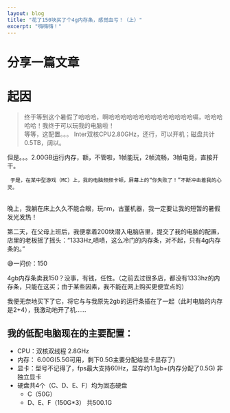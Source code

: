 ```yaml
---
layout: blog
title: "花了150块买了个4g内存条，感觉血亏！（上）"
excerpt: "嗨嗨嗨！"
---
```

# 分享一篇文章
# 起因

> 终于等到这个暑假了哈哈哈，啊哈哈哈哈哈哈哈哈哈哈哈哈哈哈嗝，哈哈哈哈哈！我终于可以玩我的电脑啦！<br>
等等，这配置。。。
Inter双核CPU2.80GHz，还行，可以开机；磁盘共计0.5TB，阔以。


但是。。。2.00GB运行内存，额，不管啦，1帧能玩，2帧流畅，3帧电竞，直接开干。

     于是，在某中型游戏（MC）上，我的电脑频频卡顿，屏幕上的“你失败了！”不断冲击着我的心灵。
<br>     晚上，我躺在床上久久不能合眼，玩nm，古董机器，我一定要让我的短暂的暑假发光发热！

第二天，在父母上班后，我便拿着200块潜入电脑店里，提交了我的电脑的配置，店里的老板摇了摇头：“1333Hz,啧啧，这么冷门的内存条，对不起，只有4g内存条的。”

😅一问价：150

4gb内存条卖我150？没事，有钱，任性。（之前去过很多店，都没有1333hz的内存条，只能在这买；由于某些因素，我不能在网上购买更便宜点的）

我便无奈地买下了它，将它与与我原先2gb的运行条插在了一起（此时电脑的内存是2+4），我激动地开了机......

## 我的低配电脑现在的主要配置：
- CPU：双核双线程 2.8GHz
- 内存： 6.00G(5.5G可用，剩下0.5G主要分配给显卡显存了)
- 显卡：型号不记得了，fps最大支持60Hz，显存约1.1gb+(内存分配了0.5G) 非独立显卡
- 硬盘共4个（C、D、E、F）均为固态硬盘
  - C（50G）
  - D、E、F（150G*3）
共500.1G
